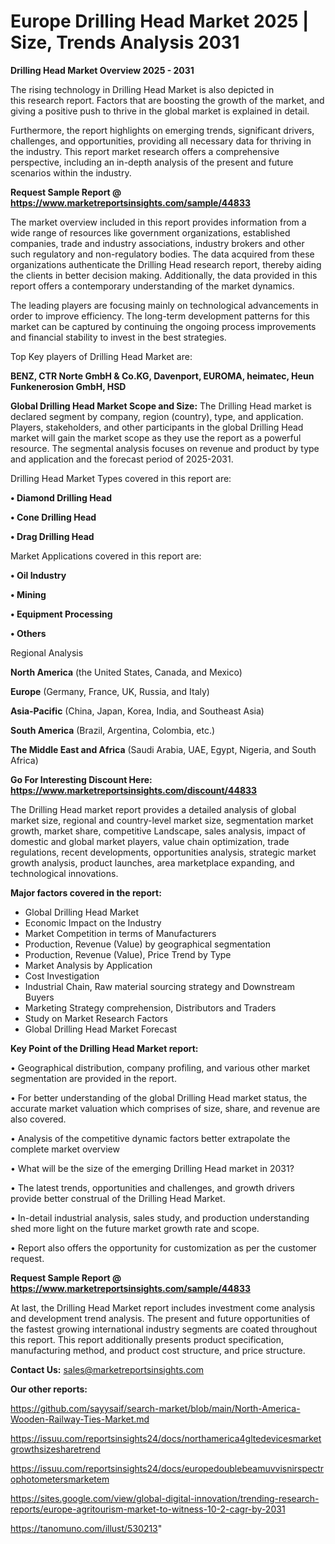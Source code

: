# Europe Drilling Head Market 2025 | Size, Trends Analysis 2031

<Strong> Drilling Head Market Overview 2025 - 2031</strong>

The rising technology in Drilling Head Market is also depicted in this research report. Factors that are boosting the growth of the market, and giving a positive push to thrive in the global market is explained in detail.

Furthermore, the report highlights on emerging trends, significant drivers, challenges, and opportunities, providing all necessary data for thriving in the industry. This report market research offers a comprehensive perspective, including an in-depth analysis of the present and future scenarios within the industry.

<strong>Request Sample Report @ <a href=https://www.marketreportsinsights.com/sample/44833>https://www.marketreportsinsights.com/sample/44833</a></strong>

The market overview included in this report provides information from a wide range of resources like government organizations, established companies, trade and industry associations, industry brokers and other such regulatory and non-regulatory bodies. The data acquired from these organizations authenticate the Drilling Head research report, thereby aiding the clients in better decision making. Additionally, the data provided in this report offers a contemporary understanding of the market dynamics.

The leading players are focusing mainly on technological advancements in order to improve efficiency. The long-term development patterns for this market can be captured by continuing the ongoing process improvements and financial stability to invest in the best strategies.

Top Key players of Drilling Head Market are:

<strong>BENZ, CTR Norte GmbH & Co.KG, Davenport, EUROMA, heimatec, Heun Funkenerosion GmbH, HSD</strong>

<strong><b>Global Drilling Head Market Scope and Size:</b></strong>
The Drilling Head market is declared segment by company, region (country), type, and application. Players, stakeholders, and other participants in the global Drilling Head market will gain the market scope as they use the report as a powerful resource. The segmental analysis focuses on revenue and product by type and application and the forecast period of 2025-2031.

Drilling Head Market Types covered in this report are:

<strong>•  Diamond Drilling Head

•  Cone Drilling Head

•  Drag Drilling Head</strong>

Market Applications covered in this report are:

<strong>•  Oil Industry

•  Mining

•  Equipment Processing

•  Others</strong> 

Regional Analysis

<strong>North America</strong> (the United States, Canada, and Mexico)

<strong>Europe</strong> (Germany, France, UK, Russia, and Italy)

<strong>Asia-Pacific</strong> (China, Japan, Korea, India, and Southeast Asia)

<strong>South America</strong> (Brazil, Argentina, Colombia, etc.)

<strong>The Middle East and Africa</strong> (Saudi Arabia, UAE, Egypt, Nigeria, and South Africa)

<strong>Go For Interesting Discount Here: <a href=https://www.marketreportsinsights.com/discount/44833>https://www.marketreportsinsights.com/discount/44833</a></strong>

The Drilling Head market report provides a detailed analysis of global market size, regional and country-level market size, segmentation market growth, market share, competitive Landscape, sales analysis, impact of domestic and global market players, value chain optimization, trade regulations, recent developments, opportunities analysis, strategic market growth analysis, product launches, area marketplace expanding, and technological innovations.

<strong><b>Major factors covered in the report:</b></strong>
<ul>
  <li>Global Drilling Head Market </li>
  <li>Economic Impact on the Industry</li>
  <li>Market Competition in terms of Manufacturers</li>
  <li>Production, Revenue (Value) by geographical segmentation</li>
  <li>Production, Revenue (Value), Price Trend by Type</li>
  <li>Market Analysis by Application</li>
  <li>Cost Investigation</li>
  <li>Industrial Chain, Raw material sourcing strategy and Downstream Buyers</li>
  <li>Marketing Strategy comprehension, Distributors and Traders</li>
  <li>Study on Market Research Factors</li>
  <li>Global Drilling Head Market Forecast</li>
</ul>

<strong><b>Key Point of the Drilling Head Market report:</b></strong>

• Geographical distribution, company profiling, and various other market segmentation are provided in the report.

• For better understanding of the global Drilling Head market status, the accurate market valuation which comprises of size, share, and revenue are also covered.

• Analysis of the competitive dynamic factors better extrapolate the complete market overview

• What will be the size of the emerging Drilling Head market in 2031?

• The latest trends, opportunities and challenges, and growth drivers provide better construal of the Drilling Head Market.

• In-detail industrial analysis, sales study, and production understanding shed more light on the future market growth rate and scope.

• Report also offers the opportunity for customization as per the customer request.

<strong>Request Sample Report @ <a href=https://www.marketreportsinsights.com/sample/44833>https://www.marketreportsinsights.com/sample/44833</a></strong>

At last, the Drilling Head Market report includes investment come analysis and development trend analysis. The present and future opportunities of the fastest growing international industry segments are coated throughout this report. This report additionally presents product specification, manufacturing method, and product cost structure, and price structure.

<strong>Contact Us:</strong>
sales@marketreportsinsights.com

<strong>Our other reports:</strong>

<a href=https://github.com/sayysaif/search-market/blob/main/North-America-Wooden-Railway-Ties-Market.md>https://github.com/sayysaif/search-market/blob/main/North-America-Wooden-Railway-Ties-Market.md</a>

<a href=https://issuu.com/reportsinsights24/docs/northamerica4gltedevicesmarketgrowthsizesharetrend>https://issuu.com/reportsinsights24/docs/northamerica4gltedevicesmarketgrowthsizesharetrend</a>

<a href=https://issuu.com/reportsinsights24/docs/europedoublebeamuvvisnirspectrophotometersmarketem>https://issuu.com/reportsinsights24/docs/europedoublebeamuvvisnirspectrophotometersmarketem</a>

<a href=https://sites.google.com/view/global-digital-innovation/trending-research-reports/europe-agritourism-market-to-witness-10-2-cagr-by-2031>https://sites.google.com/view/global-digital-innovation/trending-research-reports/europe-agritourism-market-to-witness-10-2-cagr-by-2031</a>

<a href=https://tanomuno.com/illust/530213>https://tanomuno.com/illust/530213</a>"
